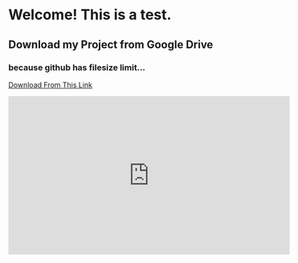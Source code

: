 <h1>Welcome! This is a test.</h1>
<h2>Download my Project from Google Drive</h2>
<h3>because github has filesize limit...</h3>

<a href="https://drive.google.com/drive/folders/1NLVbUyg6jMFh6UwWPdC1Uc4rGHKBB7ct?usp=sharing">Download From This Link</a>

<iframe width="560" height="315" src="https://www.youtube.com/embed/htEfKHPAUQ0?controls=0" frameborder="0" allow="accelerometer; autoplay; encrypted-media; gyroscope; picture-in-picture" allowfullscreen></iframe>
